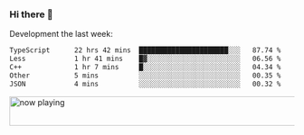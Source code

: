 ### Hi there 👋

Development the last week:
<!--START_SECTION:waka-->

```txt
TypeScript      22 hrs 42 mins  ██████████████████████░░░   87.74 %
Less            1 hr 41 mins    █▓░░░░░░░░░░░░░░░░░░░░░░░   06.56 %
C++             1 hr 7 mins     █░░░░░░░░░░░░░░░░░░░░░░░░   04.34 %
Other           5 mins          ░░░░░░░░░░░░░░░░░░░░░░░░░   00.35 %
JSON            4 mins          ░░░░░░░░░░░░░░░░░░░░░░░░░   00.32 %
```

<!--END_SECTION:waka-->

<!--
**JASONPANGGO/jasonpanggo** is a ✨ _special_ ✨ repository because its `README.md` (this file) appears on your GitHub profile.

Here are some ideas to get you started:

- 🔭 I’m currently working on ...
- 🌱 I’m currently learning ...
- 👯 I’m looking to collaborate on ...
- 🤔 I’m looking for help with ...
- 💬 Ask me about ...
- 📫 How to reach me: ...
- 😄 Pronouns: ...
- ⚡ Fun fact: ...
-->

<a href="https://volt.fm/user/q8yd9e79csfr57rt" target="_blank"><img src="https://spotify-badge-egoist.vercel.app/api/now-playing" width="540" height="52" alt="now playing"></a>

